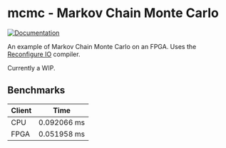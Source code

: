 # mcmc - Markov Chain Monte Carlo

[![Documentation](https://godoc.org/github.com/ReconfigureIO/mcmc?status.svg)](http://godoc.org/github.com/ReconfigureIO/mcmc)

An example of Markov Chain Monte Carlo on an FPGA. Uses the [Reconfigure IO](http://docs.reconfigure.io/features.html) compiler.

Currently a WIP.

## Benchmarks

| Client | Time |
| ------ | ---- |
| CPU | 0.092066 ms |
| FPGA | 0.051958 ms |
